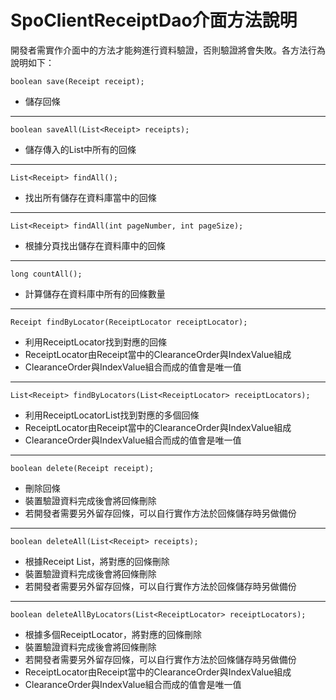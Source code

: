 # SpoClientReceiptDao介面方法說明

開發者需實作介面中的方法才能夠進行資料驗證，否則驗證將會失敗。各方法行為說明如下：

`boolean save(Receipt receipt);`
- 儲存回條
----
`boolean saveAll(List<Receipt> receipts);`
- 儲存傳入的List中所有的回條
----
`List<Receipt> findAll();`
- 找出所有儲存在資料庫當中的回條
----
`List<Receipt> findAll(int pageNumber, int pageSize);`
- 根據分頁找出儲存在資料庫中的回條
----
`long countAll();`
- 計算儲存在資料庫中所有的回條數量
----
`Receipt findByLocator(ReceiptLocator receiptLocator);`
- 利用ReceiptLocator找到對應的回條
- ReceiptLocator由Receipt當中的ClearanceOrder與IndexValue組成
- ClearanceOrder與IndexValue組合而成的值會是唯一值
----
`List<Receipt> findByLocators(List<ReceiptLocator> receiptLocators);`
- 利用ReceiptLocatorList找到對應的多個回條
- ReceiptLocator由Receipt當中的ClearanceOrder與IndexValue組成
- ClearanceOrder與IndexValue組合而成的值會是唯一值
----
`boolean delete(Receipt receipt);`
- 刪除回條
- 裝置驗證資料完成後會將回條刪除
- 若開發者需要另外留存回條，可以自行實作方法於回條儲存時另做備份
----  
`boolean deleteAll(List<Receipt> receipts);`
- 根據Receipt List，將對應的回條刪除
- 裝置驗證資料完成後會將回條刪除
- 若開發者需要另外留存回條，可以自行實作方法於回條儲存時另做備份
---- 
`boolean deleteAllByLocators(List<ReceiptLocator> receiptLocators);`
- 根據多個ReceiptLocator，將對應的回條刪除
- 裝置驗證資料完成後會將回條刪除
- 若開發者需要另外留存回條，可以自行實作方法於回條儲存時另做備份
- ReceiptLocator由Receipt當中的ClearanceOrder與IndexValue組成
- ClearanceOrder與IndexValue組合而成的值會是唯一值